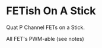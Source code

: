 FETish On A Stick
=================

Quat P Channel FETs on a Stick.

All FET's PWM-able (see notes)

